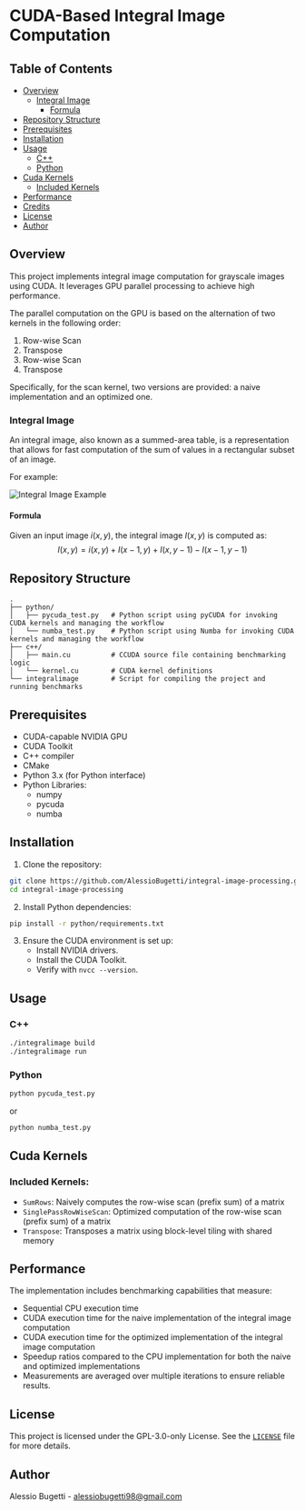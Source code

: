 # CUDA-Based Integral Image Computation

## Table of Contents
- [Overview](#overview)
  - [Integral Image](#integral-image)
    - [Formula](#formula)
- [Repository Structure](#repository-structure)
- [Prerequisites](#prerequisites)
- [Installation](#installation)
- [Usage](#usage)
    - [C++](#c)
    - [Python](#python)
- [Cuda Kernels](#cuda-kernels)
    - [Included Kernels](#included-kernels)
- [Performance](#performance)
- [Credits](#credits)
- [License](#license)
- [Author](#author)

## Overview
This project implements integral image computation for grayscale images using CUDA. It leverages GPU parallel processing to achieve high performance.

The parallel computation on the GPU is based on the alternation of two kernels in the following order:
1. Row-wise Scan
2. Transpose
3. Row-wise Scan
4. Transpose

Specifically, for the scan kernel, two versions are provided: a naive implementation and an optimized one.

### Integral Image
An integral image, also known as a summed-area table, is a representation that allows for fast computation of the sum of values in a rectangular subset of an image.

For example:

![Integral Image Example](https://i.ibb.co/4wT6rKMg/240px-Integral-image-application-example-svg.png)

#### Formula
Given an input image $i(x, y)$, the integral image $I(x, y)$ is computed as:
$$I(x,y) = i(x,y) + I(x-1,y)+I(x,y-1)-I(x-1,y-1)$$

## Repository Structure

```plaintext
.
├── python/
│   ├── pycuda_test.py   # Python script using pyCUDA for invoking CUDA kernels and managing the workflow
│   └── numba_test.py    # Python script using Numba for invoking CUDA kernels and managing the workflow
├── c++/
│   ├── main.cu          # CCUDA source file containing benchmarking logic
│   └── kernel.cu        # CUDA kernel definitions
└── integralimage        # Script for compiling the project and running benchmarks
```

## Prerequisites

- CUDA-capable NVIDIA GPU
- CUDA Toolkit
- C++ compiler
- CMake
- Python 3.x (for Python interface)
- Python Libraries:
    - numpy
    - pycuda
    - numba

## Installation
1. Clone the repository:

```sh
git clone https://github.com/AlessioBugetti/integral-image-processing.git
cd integral-image-processing
```
2. Install Python dependencies:

```sh
pip install -r python/requirements.txt
```
3. Ensure the CUDA environment is set up:
    - Install NVIDIA drivers.
    - Install the CUDA Toolkit.
    - Verify with ```nvcc --version```.

## Usage

### C++
```sh
./integralimage build
./integralimage run
```

### Python
```sh
python pycuda_test.py
```
or
```sh
python numba_test.py
```

## Cuda Kernels

### Included Kernels:
- `SumRows`: Naively computes the row-wise scan (prefix sum) of a matrix
- `SinglePassRowWiseScan`: Optimized computation of the row-wise scan (prefix sum) of a matrix
- `Transpose`: Transposes a matrix using block-level tiling with shared memory

## Performance
The implementation includes benchmarking capabilities that measure:
- Sequential CPU execution time
- CUDA execution time for the naive implementation of the integral image computation
- CUDA execution time for the optimized implementation of the integral image computation
- Speedup ratios compared to the CPU implementation for both the naive and optimized implementations
- Measurements are averaged over multiple iterations to ensure reliable results.

## License
This project is licensed under the GPL-3.0-only License. See the [`LICENSE`](LICENSE) file for more details.

## Author
Alessio Bugetti - alessiobugetti98@gmail.com
